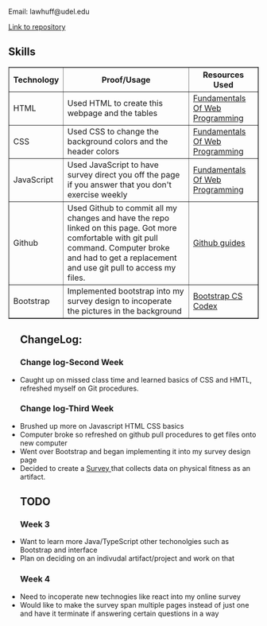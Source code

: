 <hmtl>
    <head>
        <title>Portfolio</title>
        <link rel = "stylesheet" href ="style.css">
    </head>
    <body>
        <p> Email: lawhuff@udel.edu</p>
         <a href = "https://github.com/lhuff25/Portfolio"> Link to repository </a>
         <table width='100%' border=1px cellspacing=0>
 <h2> Skills </h2>
 <tr>
     <th>Technology</th>
     <th>Proof/Usage</th>
     <th>Resources Used</th>
 </tr>
 <tr>
     <td>HTML</td>
     <td>Used HTML to create this webpage 
     and the tables</td>
     <td> <a href = "https://runestone.academy/runestone/books/published/webfundamentals/HTML/toctree.html"> Fundamentals Of
      Web Programming </a> </td>
 </tr>
 <tr>
     <td>CSS</td>
     <td>Used CSS to change the background colors and the header colors</td>
     <td><a href = "https://runestone.academy/runestone/books/published/webfundamentals/HTML/toctree.html"> Fundamentals Of
      Web Programming </a></td>
 </tr>
 <tr>
     <td>JavaScript</td>
     <td> Used JavaScript to have survey direct you off the page if you answer that you don't exercise weekly</td>
     <td><a href = "https://runestone.academy/runestone/books/published/webfundamentals/HTML/toctree.html"> Fundamentals Of
      Web Programming </a></td>
 </tr>
 <tr>
     <td>Github</td>
     <td>Used Github to commit all my changes and have the repo linked on this page. Got more comfortable with git pull command. 
     Computer broke and had to get a replacement and use git pull to access my files. </td>
     <td><a href = "https://guides.github.com/"> Github guides </a></td>
 </tr>
    <tr>
     <td>Bootstrap</td>
     <td>Implemented bootstrap into my survey design to incoperate the pictures in the background </td>
     <td><a href = "https://sun.iwu.edu/~mliffito/cs_codex/posts/bootstrap/"> Bootstrap CS Codex </a></td>
 </tr>
 </table>
 <ul>
 <h2> ChangeLog: </h2>
 <h3> Change log-Second Week </h3>
 <li> Caught up on missed class time and learned basics of CSS and HMTL, refreshed myself on Git procedures. </li>
 <h3> Change log-Third Week </h3>
 <li> Brushed up more on Javascript HTML CSS basics </li>
 <li> Computer broke so refreshed on github pull procedures to get files onto new computer </li>
 <li> Went over Bootstrap and began implementing it into my survey design page </li>
 <li> Decided to create a <td><a href = "https://lhuff25.github.io/Survey/"> Survey </a></td> that collects data on physical fitness as an artifact. </li>
 <h2> TODO </h2>
 <h3> Week 3 </h3>
 <li> Want to learn more Java/TypeScript other techonolgies such as Bootstrap and interface</li>
 <li> Plan on deciding on an indivudal artifact/project and work on that</li>
 <h3> Week 4 </h3>
 <li> Need to incoperate new technogies like react into my online survey 
 <li> Would like to make the survey span multiple pages instead of just one and have it terminate if answering certain questions in a way 
 </ul> 
 </table>
    </body>
</hmtl>
